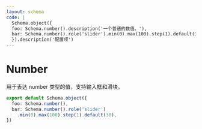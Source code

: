 ```yaml
---
layout: schema
code: |
  Schema.object({
  foo: Schema.number().description('一个普通的数值。'),
  bar: Schema.number().role('slider').min(0).max(100).step(1).default(30).description('一个 0 到 100 之间的整数。'),
  }).description('配置项')
---
```


# Number

用于表达 number 类型的值，支持输入框和滑块。

```ts
export default Schema.object({
  foo: Schema.number(),
  bar: Schema.number().role('slider')
    .min(0).max(100).step(1).default(30),
})
```

